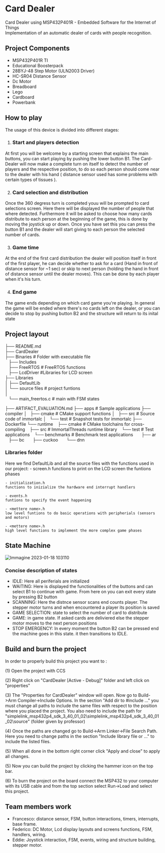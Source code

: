 # Card Dealer
 Card Dealer using MSP432P401R - Embedded Software for the Internet of Things  
 Implementation of an automatic dealer of cards with people recognition.
 
## Project Components
 - MSP432P401R TI
 - Educational Boosterpack
 - 28BYJ-48 Step Motor (ULN2003 Driver)
 - HC-SR04 Distance Sensor
 - Dc Motor
 - Breadboard
 - Lego
 - Cardboard
 - Powerbank
 
## How to play

The usage of this device is divided into different stages:
1. ### Start and players detection
At first you will be welcome by a starting screen that explains the main buttons, you can start playing by pushing the lower button B1.
The Card-Dealer will now make a complete turn on itself to detect the number of players and the respective position, to do so each person should come near to the dealer with his hand ( distance sensor used has some problems with certain types of tissues ).

2. ### Card selection and distribution
Once the 360 degress turn is completed youu will be prompted to card selections screen. Here there will be displayed the number of people that where detected. Furthermore it will be asked to choose how many cards distribute to each person at the beginning of the game, this is done by moving the joystick up or down. Once you have set this you can press the button B1 and the dealer will start giving to each person the selected number of cards.

3. ### Game time
At the end of the first card distribution the dealer will position itself in front of the first player, he can decide whether to ask for a card (Hand in front of distance sensor for ~1 sec) or skip to next person (holding the hand in front of distance sensor until the dealer moves). This can be done by each player when it's his turn.

4. ### End game
The game ends depending on which card game you're playing. In general the game will be ended where there's no cards left on the dealer, or you can decide to stop by pushing button B2 and the structure will return to its inital state


## Project layout

├── README.md  
├── CardDealer   
	├── Binaries                # Folder with executable file  
    ├── Includes         
    ├── FreeRTOS                # FreeRTOS functions  
    ├── LcdDriver               #Libraries for LCD screen  
	├── Libraries  
	│ 	├── DefaultLib  
	│ 	└── source files        # project funtions  
	│   
    └── main_freertos.c         # main with FSM states  


├── ARTIFACT_EVALUATION.md
├── apps                     # Sample applications
├── compiler
│   ├── cmake                # CMake support functions
│   ├── src                  # Source code of immortalc
│   └── test                 # Snapshot tests for immortalc
├── Dockerfile
└── runtime
    ├── cmake                # CMake toolchains for cross-compiling
    ├── src                  # ImmortalThreads runtime library
    └── test                 # Test applications
        └── benchmarks       # Benchmark test applications
            ├── ar
            ├── bc
            ├── cuckoo
            └── dnn

### Libraries folder
Here we find DefaultLib and all the source files with the functions used in our project:
	- screen.h
	functions to print on the LCD screen the funtions phases

	- initialization.h
	functions to inizialize the hardware end interrupt handlers

	- events.h
	funtions to specify the event happening

	- <mettere nome>.h 
	low level funtions to do basic operations with peripherials (sensors and motors)

	- <mettere nome>.h
	high level functions to implement the more complex game phases

## State Machine
![Immagine 2023-01-18 103110](https://user-images.githubusercontent.com/113623927/213134840-ae089878-d0a2-4a26-8f02-a190b4f40642.png)

### Concise description of states
- IDLE: Here all periferials are initialized
- WAITING: Here is displayed the functionalities of the buttons and can select B1 to continue with game. From here on you can exit every state by pressing B2 button
- SCANNING: Here the distnce sensor scans end counts player. The stepper motor turns and when encountered a player its position is saved
- GAME SELECTION: state to select the number of card to distribute
- GAME: in game state. If asked cards are deliviered else the stepper motor moves to the next person positions
- STOP EMERGENCY: In every moment the button B2 can be pressed end the machine goes in this state. it then transitions to IDLE.


## Build and burn the project
In order to properly build this project you want to :

(1) Open the project with CCS
	
(2) Right click on "CardDealer [Active - Debug]" folder and left click on "properties"

(3) The "Properties for CardDealer" window will open. Now go to Build->Arm Compiler->Include Options. In the section "Add dir to #include ..." you must change all paths to include the same files with respect to the position where you placed the project. You also need to include the path for "simplelink_msp432p4_sdk_3_40_01_02\simplelink_msp432p4_sdk_3_40_01_02\source" (folder given by professor)

(4) Once the paths are changed go to Build->Arm Linker->File Search Path. Here you need to change paths in the section "Include library file or ..." to include the listed files.

(5) When all done in the bottom right corner click "Apply and close" to apply all changes.

(5) Now you can build the project by clicking the hammer icon on the top bar.

(6) To burn the project on the board connect the MSP432 to your computer with its USB cable and from the top section select Run->Load and select this project.


## Team members work

- Francesco: distance sensor, FSM, button interactions, timers, interrupts, base frame.
- Federico: DC Motor, Lcd display layouts and screens functions, FSM, handlers, wiring.
- Eddie: Joystick interaction, FSM, events, wiring and structure building, stepper motor.



 
